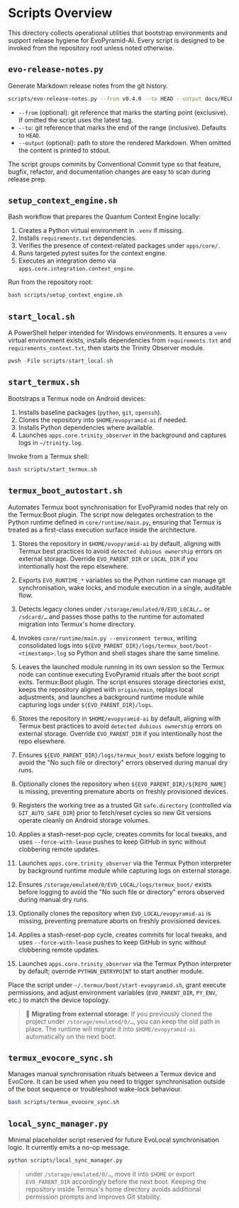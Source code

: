 # Scripts Overview

This directory collects operational utilities that bootstrap environments and
support release hygiene for EvoPyramid-AI. Every script is designed to be
invoked from the repository root unless noted otherwise.

## `evo-release-notes.py`

Generate Markdown release notes from the git history.

```bash
scripts/evo-release-notes.py --from v0.4.0 --to HEAD --output docs/RELEASE_NOTES.md
```

- `--from` (optional): git reference that marks the starting point (exclusive).
  If omitted the script uses the latest tag.
- `--to`: git reference that marks the end of the range (inclusive). Defaults
  to `HEAD`.
- `--output` (optional): path to store the rendered Markdown. When omitted the
  content is printed to stdout.

The script groups commits by Conventional Commit type so that feature, bugfix,
refactor, and documentation changes are easy to scan during release prep.

## `setup_context_engine.sh`

Bash workflow that prepares the Quantum Context Engine locally:

1. Creates a Python virtual environment in `.venv` if missing.
2. Installs `requirements.txt` dependencies.
3. Verifies the presence of context-related packages under `apps/core/`.
4. Runs targeted pytest suites for the context engine.
5. Executes an integration demo via `apps.core.integration.context_engine`.

Run from the repository root:

```bash
bash scripts/setup_context_engine.sh
```

## `start_local.sh`

A PowerShell helper intended for Windows environments. It ensures a `venv`
virtual environment exists, installs dependencies from `requirements.txt` and
`requirements_context.txt`, then starts the Trinity Observer module.

```powershell
pwsh -File scripts/start_local.sh
```

## `start_termux.sh`

Bootstraps a Termux node on Android devices:

1. Installs baseline packages (`python`, `git`, `openssh`).
2. Clones the repository into `$HOME/evopyramid-ai` if needed.
3. Installs Python dependencies where available.
4. Launches `apps.core.trinity_observer` in the background and captures logs in
   `~/trinity.log`.

Invoke from a Termux shell:

```bash
bash scripts/start_termux.sh
```

## `termux_boot_autostart.sh`

Automates Termux boot synchronisation for EvoPyramid nodes that rely on the
Termux:Boot plugin. The script now delegates orchestration to the Python
runtime defined in `core/runtime/main.py`, ensuring that Termux is treated as a
first-class execution surface inside the architecture.

1. Stores the repository in `$HOME/evopyramid-ai` by default, aligning with
   Termux best practices to avoid `detected dubious ownership` errors on
   external storage. Override `EVO_PARENT_DIR` or `LOCAL_DIR` if you intentionally
   host the repo elsewhere.
2. Exports `EVO_RUNTIME_*` variables so the Python runtime can manage git
   synchronisation, wake locks, and module execution in a single, auditable
   flow.
3. Detects legacy clones under `/storage/emulated/0/EVO_LOCAL/…` or `/sdcard/…`
   and passes those paths to the runtime for automated migration into Termux's
   home directory.
4. Invokes `core/runtime/main.py --environment termux`, writing consolidated
   logs into `${EVO_PARENT_DIR}/logs/termux_boot/boot-<timestamp>.log` so Python
   and shell stages share the same timeline.
5. Leaves the launched module running in its own session so the Termux node can
   continue executing EvoPyramid rituals after the boot script exits.
Termux:Boot plugin. The script ensures storage directories exist, keeps the
repository aligned with `origin/main`, replays local adjustments, and launches a
background runtime module while capturing logs under `${EVO_PARENT_DIR}/logs`.

1. Stores the repository in `$HOME/evopyramid-ai` by default, aligning with
   Termux best practices to avoid `detected dubious ownership` errors on
   external storage. Override `EVO_PARENT_DIR` if you intentionally host the
   repo elsewhere.
2. Ensures `${EVO_PARENT_DIR}/logs/termux_boot/` exists before logging to avoid
   the "No such file or directory" errors observed during manual dry runs.
3. Optionally clones the repository when `${EVO_PARENT_DIR}/${REPO_NAME}` is
   missing, preventing premature aborts on freshly provisioned devices.
4. Registers the working tree as a trusted Git `safe.directory` (controlled via
   `GIT_AUTO_SAFE_DIR`) prior to fetch/reset cycles so new Git versions operate
   cleanly on Android storage volumes.
5. Applies a stash-reset-pop cycle, creates commits for local tweaks, and uses
   `--force-with-lease` pushes to keep GitHub in sync without clobbering remote
   updates.
6. Launches `apps.core.trinity_observer` via the Termux Python interpreter by
background runtime module while capturing logs on external storage.

1. Ensures `/storage/emulated/0/EVO_LOCAL/logs/termux_boot/` exists before
   logging to avoid the "No such file or directory" errors observed during
   manual dry runs.
2. Optionally clones the repository when `EVO_LOCAL/evopyramid-ai` is missing,
   preventing premature aborts on freshly provisioned devices.
3. Applies a stash-reset-pop cycle, creates commits for local tweaks, and uses
   `--force-with-lease` pushes to keep GitHub in sync without clobbering remote
   updates.
4. Launches `apps.core.trinity_observer` via the Termux Python interpreter by
   default; override `PYTHON_ENTRYPOINT` to start another module.

Place the script under `~/.termux/boot/start-evopyramid.sh`, grant execute
permissions, and adjust environment variables (`EVO_PARENT_DIR`, `PY_ENV`, etc.)
to match the device topology.

> 🔁 **Migrating from external storage**: If you previously cloned the project
> under `/storage/emulated/0/…`, you can keep the old path in place. The runtime
> will migrate it into `$HOME/evopyramid-ai` automatically on the next boot.

## `termux_evocore_sync.sh`

Manages manual synchronisation rituals between a Termux device and EvoCore. It
can be used when you need to trigger synchronisation outside of the boot
sequence or troubleshoot wake-lock behaviour.

```bash
bash scripts/termux_evocore_sync.sh
```

## `local_sync_manager.py`

Minimal placeholder script reserved for future EvoLocal synchronisation logic.
It currently emits a no-op message.

```bash
python scripts/local_sync_manager.py
```
> under `/storage/emulated/0/…`, move it into `$HOME` or export `EVO_PARENT_DIR`
> accordingly before the next boot. Keeping the repository inside Termux's home
> directory avoids additional permission prompts and improves Git stability.
